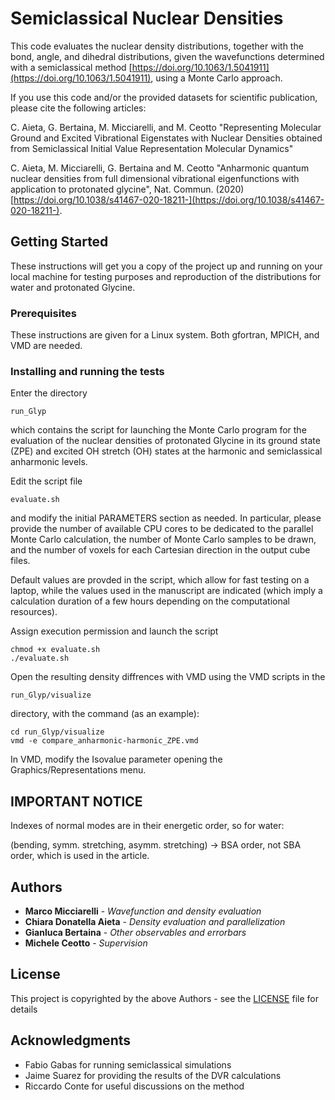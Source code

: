 # Semiclassical Nuclear Densities

This code evaluates the nuclear density distributions, together with the bond, angle, and dihedral distributions, given the wavefunctions determined with a semiclassical method [https://doi.org/10.1063/1.5041911](https://doi.org/10.1063/1.5041911), using a Monte Carlo approach. 

If you use this code and/or the provided datasets for scientific publication, please cite the following articles:

C. Aieta, G. Bertaina, M. Micciarelli, and M. Ceotto "Representing Molecular Ground and Excited Vibrational Eigenstates with Nuclear Densities obtained from Semiclassical Initial Value Representation Molecular Dynamics"

C. Aieta, M. Micciarelli, G. Bertaina and M. Ceotto "Anharmonic quantum nuclear densities from full dimensional vibrational eigenfunctions with application to protonated glycine", Nat. Commun. (2020) [https://doi.org/10.1038/s41467-020-18211-](https://doi.org/10.1038/s41467-020-18211-).

## Getting Started

These instructions will get you a copy of the project up and running on your local machine for testing purposes and reproduction of the distributions for water and protonated Glycine.

### Prerequisites

These instructions are given for a Linux system. Both gfortran, MPICH, and VMD are needed.

### Installing and running the tests

Enter the directory 

```
run_Glyp
```
which contains the script for launching the Monte Carlo program for the evaluation of the nuclear densities of protonated Glycine in its ground state (ZPE) and excited OH stretch (OH) states at the harmonic and semiclassical anharmonic levels.

Edit the script file

```
evaluate.sh
```

and modify the initial PARAMETERS section as needed. In particular, please provide the number of available CPU cores to be dedicated to the parallel Monte Carlo calculation, the number of Monte Carlo samples to be drawn, and the number of voxels for each Cartesian direction in the output cube files.

Default values are provded in the script, which allow for fast testing on a laptop, while the values used in the manuscript are indicated (which imply a calculation duration of a few hours depending on the computational resources).


Assign execution permission and launch the script

```
chmod +x evaluate.sh
./evaluate.sh
```

Open the resulting density diffrences with VMD using the VMD scripts in the 

```
run_Glyp/visualize
```
directory, with the command (as an example):

```
cd run_Glyp/visualize
vmd -e compare_anharmonic-harmonic_ZPE.vmd
```
In VMD, modify the Isovalue parameter opening the Graphics/Representations menu.

## IMPORTANT NOTICE
Indexes of normal modes are in their energetic order, so for water:

(bending, symm. stretching, asymm. stretching) -> BSA order, not SBA order, which is used in the article.

## Authors

* **Marco Micciarelli** - *Wavefunction and density evaluation*
* **Chiara Donatella Aieta** - *Density evaluation and parallelization*
* **Gianluca Bertaina** - *Other observables and errorbars*
* **Michele Ceotto** - *Supervision*

## License

This project is copyrighted by the above Authors - see the [LICENSE](LICENSE) file for details

## Acknowledgments

* Fabio Gabas for running semiclassical simulations
* Jaime Suarez for providing the results of the DVR calculations
* Riccardo Conte for useful discussions on the method 

